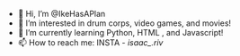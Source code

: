 - 👋 Hi, I’m @IkeHasAPlan
- 👀 I’m interested in drum corps, video games, and movies!
- 🌱 I’m currently learning Python, HTML , and Javascript!
- 📫 How to reach me: INSTA - *isaac_.riv*

<!---
**IkeHasAPlan/IkeHasAPlan is a ✨ special ✨ repository because its `README.md` (this file) appears on your GitHub profile.
You can click the Preview link to take a look at your changes.**
--->
<head> 
  
